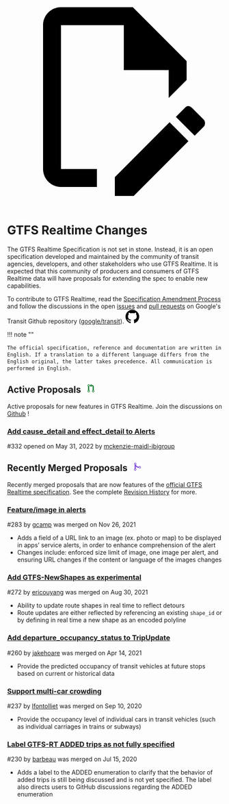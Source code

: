 <a class="pencil-link" href="https://github.com/google/transit/edit/master/gtfs-realtime/CHANGES.md" title="Edit this page" target="_blank">
    <svg class="pencil" xmlns="http://www.w3.org/2000/svg" viewBox="0 0 24 24"><path d="M10 20H6V4h7v5h5v3.1l2-2V8l-6-6H6c-1.1 0-2 .9-2 2v16c0 1.1.9 2 2 2h4v-2m10.2-7c.1 0 .3.1.4.2l1.3 1.3c.2.2.2.6 0 .8l-1 1-2.1-2.1 1-1c.1-.1.2-.2.4-.2m0 3.9L14.1 23H12v-2.1l6.1-6.1 2.1 2.1Z"></path></svg>
  </a>
  
# GTFS Realtime Changes

The GTFS Realtime Specification is not set in stone. Instead, it is an open specification developed and maintained by the community of transit agencies, developers, and other stakeholders who use GTFS Realtime. It is expected that this community of producers and consumers of GTFS Realtime data will have proposals for extending the spec to enable new capabilities.

To contribute to GTFS Realtime, read the [Specification Amendment Process](../process) and follow the discussions in the open <a href="https://github.com/google/transit/issues" target="_blank">issues</a> and <a href="https://github.com/google/transit/pulls" target="_blank">pull requests</a> on Google's Transit Github repository (<a href="https://github.com/google/transit" target="_blank">google/transit</a>). ![](../../assets/mark-github.svg)


!!! note ""

	The official specification, reference and documentation are written in English. If a translation to a different language differs from the English original, the latter takes precedence. All communication is performed in English.

<!-- <br><div class="landing-page">
    <a class="button" href="../process">Specification Amendment Process</a><a class="button" href="../guiding-principles">Guiding Principles</a><a class="button" href="../revision-history">Revision History</a><a class="button" href="../extensions">Realtime Extensions</a>
</div> -->

## Active Proposals &ensp;<img src="../../assets/pr-active.svg" style="height:1em;"/>

Active proposals for new features in GTFS Realtime. Join the discussions on <a href="https://github.com/google/transit" target="_blank">Github</a> !

<div class="row">
    <div class="active-container">
        <h3 class="title"><a class="no-icon" href="https://github.com/google/transit/pull/332" target="_blank">Add cause_detail and effect_detail to Alerts</a></h3>
        <p class="maintainer">#332 opened on May 31, 2022 by <a class="no-icon" href="https://github.com/mckenzie-maidl-ibigroup" target="_blank">mckenzie-maidl-ibigroup</a></p>
    </div>
</div>
<div class="row"></div>

<!-- <div class="row no-active">
    <div class="no-active-container">
        <h3 class="title">There are currently no active proposals for GTFS Realtime.</h3>
        <p class="prompt">Have a proposal? &ensp;➜&ensp; Open a <a href="https://github.com/google/transit/pulls" target="_blank">pull request</a>.</p>
    </div>
</div>
<div class="row"></div> -->

## Recently Merged Proposals &ensp;<img src="../../assets/pr-merged.svg" style="height:1em;"/>

Recently merged proposals that are now features of the [official GTFS Realtime specification](../reference). See the complete [Revision History](../process#revision-history) for more.

<div class="row">
    <div class="leftcontainer">
        <h3 class="title"><a href="https://github.com/google/transit/pull/283" class="no-icon" target="_blank">Feature/image in alerts</a></h3>
        <p class="maintainer">#283 by <a href="https://github.com/gcamp" class="no-icon" target="_blank">gcamp</a> was merged on Nov 26, 2021</p>
    </div>
    <div class="featurelist">
        <ul>
            <li>Adds a field of a URL link to an image (ex. photo or map) to be displayed in apps’ service alerts, in order to enhance comprehension of the alert</li>
            <li>Changes include: enforced size limit of image, one image per alert, and ensuring URL changes if the content or language of the images changes</li>
        </ul>
    </div>
</div>

<div class="row">
    <div class="leftcontainer">
        <h3 class="title"><a href="https://github.com/google/transit/pull/272" class="no-icon" target="_blank">Add GTFS-NewShapes as experimental</a></h3>
        <p class="maintainer">#272 by <a href="https://github.com/ericouyang" class="no-icon" target="_blank">ericouyang</a> was merged on Aug 30, 2021</p>
    </div>
    <div class="featurelist">
        <ul>
            <li>Ability to update route shapes in real time to reflect detours</li>
            <li>Route updates are either reflected by referencing an existing <code>shape_id</code> or by defining in real time a new shape as an encoded polyline</li>
        </ul>
    </div>
</div>

<div class="row">
    <div class="leftcontainer">
        <h3 class="title"><a href="https://github.com/google/transit/pull/260" class="no-icon" target="_blank">Add departure_occupancy_status to TripUpdate</a></h3>
        <p class="maintainer">#260 by <a href="https://github.com/jakehoare" class="no-icon" target="_blank">jakehoare</a> was merged on Apr 14, 2021</p>
    </div>
    <div class="featurelist">
        <ul>
            <li>Provide the predicted occupancy of transit vehicles at future stops based on current or historical data</li>
        </ul>
    </div>
</div>

<div class="row">
    <div class="leftcontainer">
        <h3 class="title"><a href="https://github.com/google/transit/pull/237" class="no-icon" target="_blank">Support multi-car crowding</a></h3>
        <p class="maintainer">#237 by <a href="https://github.com/lfontolliet" class="no-icon" target="_blank">lfontolliet</a> was merged on Sep 10, 2020</p>
    </div>
    <div class="featurelist">
        <ul>
            <li>Provide the occupancy level of individual cars in transit vehicles (such as individual carriages in trains or subways)</li>
        </ul>
    </div>
</div>

<div class="row">
    <div class="leftcontainer">
        <h3 class="title"><a href="https://github.com/google/transit/pull/230" class="no-icon" target="_blank">Label GTFS-RT ADDED trips as not fully specified</a></h3>
        <p class="maintainer">#230 by <a href="https://github.com/barbeau" class="no-icon" target="_blank">barbeau</a> was merged on Jul 15, 2020</p>
    </div>
    <div class="featurelist">
        <ul>
            <li>Adds a label to the ADDED enumeration to clarify that the behavior of added trips is still being discussed and is not yet specified. The label also directs users to GitHub discussions regarding the ADDED enumeration 
</li>
        </ul>
    </div>
</div>

<div class="row"></div>